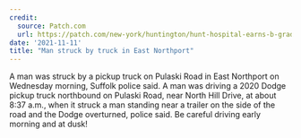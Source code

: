 ```yaml
---
credit:
  source: Patch.com
  url: https://patch.com/new-york/huntington/hunt-hospital-earns-b-grade-worker-dies-fort-salonga
date: '2021-11-11'
title: "Man struck by truck in East Northport"
---
```

A man was struck by a pickup truck on Pulaski Road in East Northport on Wednesday morning, Suffolk police said. A man was driving a 2020 Dodge pickup truck northbound on Pulaski Road, near North Hill Drive, at about 8:37 a.m., when it struck a man standing near a trailer on the side of the road and the Dodge overturned, police said. Be careful driving early morning and at dusk!
